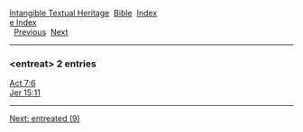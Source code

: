 [Intangible Textual Heritage](../../index)  [Bible](../index) 
[Index](index)   
[e Index](_e_)  
  [Previous](c03769)  [Next](c03771) 

------------------------------------------------------------------------

### &lt;entreat&gt; 2 entries

[Act 7:6](../kjv/act007.htm#006)  
[Jer 15:11](../kjv/jer015.htm#011)  

------------------------------------------------------------------------

[Next: entreated (9)](c03771)
